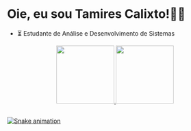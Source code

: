 <h1 align="left">Oie, eu sou Tamires Calixto!👩‍💻</h1> 

- ⏳ Estudante de Análise e Desenvolvimento de Sistemas

<div align="center">
  <a href="https://github.com/tamirescalixto">
 <img height="135em" src="https://github-readme-stats.vercel.app/api?username=tamirescalixto&show_icons=true&theme=radical&include_all_commits=true&count_private=true"/>
  <img height="135em" src="https://github-readme-stats.vercel.app/api/top-langs/?username=tamirescalixto&layout=compact&langs_count=7&theme=radical"/>
</div>
  
  ##
  
  <div> 
 
  ![Snake animation](https://github.com/tamirescalixto/tamirescalixto/blob/output/github-contribution-grid-snake.svg)
 
  </div>

  
